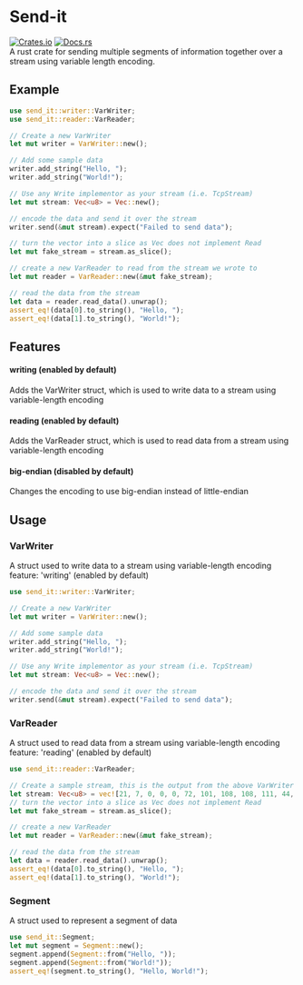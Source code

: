 # Send-it
[![Crates.io](https://img.shields.io/crates/v/send-it.svg)](https://crates.io/crates/send-it)
[![Docs.rs](https://docs.rs/send-it/badge.svg)](https://docs.rs/send-it)\
A rust crate for sending multiple segments of information together over a stream using variable length encoding.

## Example
```rust
use send_it::writer::VarWriter;
use send_it::reader::VarReader;

// Create a new VarWriter
let mut writer = VarWriter::new();

// Add some sample data
writer.add_string("Hello, ");
writer.add_string("World!");

// Use any Write implementor as your stream (i.e. TcpStream)
let mut stream: Vec<u8> = Vec::new();

// encode the data and send it over the stream
writer.send(&mut stream).expect("Failed to send data");

// turn the vector into a slice as Vec does not implement Read
let mut fake_stream = stream.as_slice();

// create a new VarReader to read from the stream we wrote to
let mut reader = VarReader::new(&mut fake_stream);

// read the data from the stream
let data = reader.read_data().unwrap();
assert_eq!(data[0].to_string(), "Hello, ");
assert_eq!(data[1].to_string(), "World!");
```

## Features
#### writing (enabled by default)
Adds the VarWriter struct, which is used to write data to a stream using variable-length encoding
#### reading (enabled by default)
Adds the VarReader struct, which is used to read data from a stream using variable-length encoding
#### big-endian (disabled by default)
Changes the encoding to use big-endian instead of little-endian

## Usage
### VarWriter
A struct used to write data to a stream using variable-length encoding\
feature: 'writing' (enabled by default)
```rust
use send_it::writer::VarWriter;

// Create a new VarWriter
let mut writer = VarWriter::new();

// Add some sample data
writer.add_string("Hello, ");
writer.add_string("World!");

// Use any Write implementor as your stream (i.e. TcpStream)
let mut stream: Vec<u8> = Vec::new();

// encode the data and send it over the stream
writer.send(&mut stream).expect("Failed to send data");
```

### VarReader
A struct used to read data from a stream using variable-length encoding\
feature: 'reading' (enabled by default)
```rust
use send_it::reader::VarReader;

// Create a sample stream, this is the output from the above VarWriter example
let stream: Vec<u8> = vec![21, 7, 0, 0, 0, 72, 101, 108, 108, 111, 44, 32, 6, 0, 0, 0, 87, 111, 114, 108, 100, 33];
// turn the vector into a slice as Vec does not implement Read
let mut fake_stream = stream.as_slice();

// create a new VarReader
let mut reader = VarReader::new(&mut fake_stream);

// read the data from the stream
let data = reader.read_data().unwrap();
assert_eq!(data[0].to_string(), "Hello, ");
assert_eq!(data[1].to_string(), "World!");
```

### Segment
A struct used to represent a segment of data
```rust
use send_it::Segment;
let mut segment = Segment::new();
segment.append(Segment::from("Hello, "));
segment.append(Segment::from("World!"));
assert_eq!(segment.to_string(), "Hello, World!");
```
